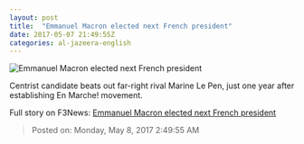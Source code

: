 ```yaml
---
layout: post
title:  "Emmanuel Macron elected next French president"
date: 2017-05-07 21:49:55Z
categories: al-jazeera-english
---
```


![Emmanuel Macron elected next French president](http://www.aljazeera.com/mritems/Images/2017/5/8/05748e5e16d24d15aeaaf8e6ae2f3412_18.jpg)

Centrist candidate beats out far-right rival Marine Le Pen, just one year after establishing En Marche! movement.


Full story on F3News: [Emmanuel Macron elected next French president](http://www.f3nws.com/n/hMfMbC)

> Posted on: Monday, May 8, 2017 2:49:55 AM
